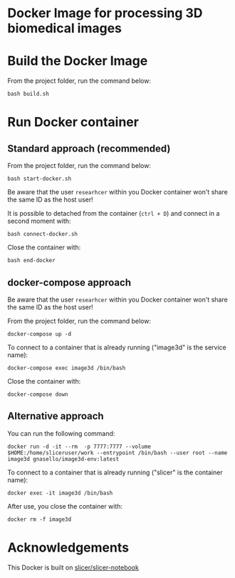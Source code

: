 # Docker Image for processing 3D biomedical images

# Build the Docker Image

From the project folder, run the command below:

```bash build.sh```

# Run Docker container

## Standard approach (recommended)

From the project folder, run the command below:

```bash start-docker.sh```

Be aware that the user ```researhcer``` within you Docker container won't share the same ID as the host user!

It is possible to detached from the container (```ctrl + D```) and connect in a second moment with:

```bash connect-docker.sh```

Close the container with:

```bash end-docker```

## docker-compose approach

Be aware that the user ```researhcer``` within you Docker container won't share the same ID as the host user!

From the project folder, run the command below:

```docker-compose up -d```

To connect to a container that is already running ("image3d" is the service name):

```docker-compose exec image3d /bin/bash```

Close the container with:

```docker-compose down```


## Alternative approach

You can run the following command:

```docker run -d -it --rm  -p 7777:7777 --volume $HOME:/home/sliceruser/work --entrypoint /bin/bash --user root --name image3d gnasello/image3d-env:latest```

To connect to a container that is already running ("slicer" is the container name):

```docker exec -it image3d /bin/bash```

After use, you close the container with:

```docker rm -f image3d```

# Acknowledgements

This Docker is built on [slicer/slicer-notebook](https://hub.docker.com/r/slicer/slicer-notebook)